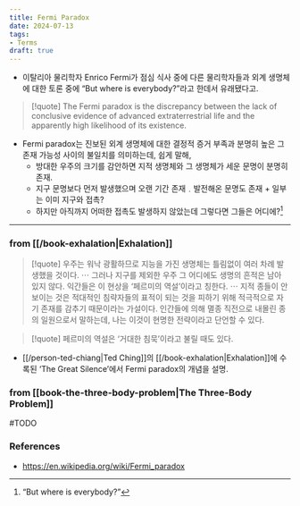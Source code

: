 ```yaml
---
title: Fermi Paradox
date: 2024-07-13
tags: 
- Terms
draft: true
---
```


- 이탈리아 물리학자 Enrico Fermi가 점심 식사 중에 다른 물리학자들과 외계 생명체에 대한 토론 중에 “But where is everybody?”라고 한데서 유래됐다고.

> [!quote] The Fermi paradox is the discrepancy between the lack of conclusive evidence of advanced extraterrestrial life and the apparently high likelihood of its existence. 

- Fermi paradox는 진보된 외계 생명체에 대한 결정적 증거 부족과 분명히 높은 그 존재 가능성 사이의 불일치를 의미하는데, 쉽게 말해,
    - 방대한 우주의 크기를 감안하면 지적 생명체와 그 생명체가 세운 문명이 분명히 존재.
    - 지구 문명보다 먼저 발생했으며 오랜 기간 존재﹒발전해온 문명도 존재 + 일부는 이미 지구와 접촉?
    - 하지만 아직까지 어떠한 접촉도 발생하지 않았는데 그렇다면 그들은 어디에?[^1]

[^1]: “But where is everybody?”


---
### from [[/book-exhalation|Exhalation]]
> [!quote] 우주는 워낙 광활하므로 지능을 가진 생명체는 틀림없이 여러 차례 발생했을 것이다. $\cdots$ 그러나 지구를 제외한 우주 그 어디에도 생명의 흔적은 남아 있지 않다. 익간들은 이 현상을 ‘페르미의 역설’이라고 칭한다. $\cdots$ 지적 종들이 안 보이는 것은 적대적인 침략자들의 표적이 되는 것을 피하기 위해 적극적으로 자기 존재를 감추기 때문이라는 가설이다. 인간들에 의해 멸종 직전으로 내몰린 종의 일원으로서 말하는데, 나는 이것이 현명한 전략이라고 단언할 수 있다. 

> [!quote] 페르미의 역설은 ‘거대한 침묵’이라고 불릴 때도 있다.

- [[/person-ted-chiang|Ted Ching]]의 [[/book-exhalation|Exhalation]]에 수록된 ‘The Great Silence’에서 Fermi paradox의 개념을 설명.


### from [[book-the-three-body-problem|The Three-Body Problem]]
#TODO


### References
- https://en.wikipedia.org/wiki/Fermi_paradox